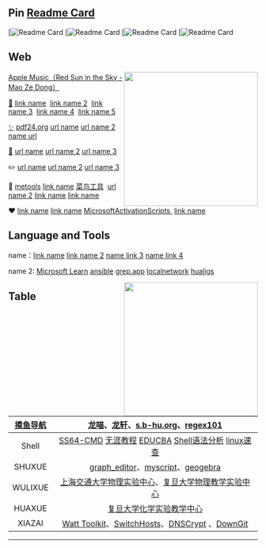 ## Pin [Readme Card](https://github.com/anuraghazra/github-readme-stats)

[![Readme Card](#)
[![Readme Card](#)
[![Readme Card](#)
[![Readme Card](#)

## Web 

<a href="https://music.apple.com/us/album/red-sun-in-the-sky/1755408886?i=1755408887"><img align="right" src="https://is1-ssl.mzstatic.com/image/thumb/Music221/v4/cf/fb/c1/cffbc151-df02-8c63-3faa-793fad8e3494/8447181868036.jpg/632x632bb.webp" width="270 " height="270" />Apple Music（Red Sun in the Sky - Mao Ze Dong）</a>

[🔎](#)&nbsp;<a href="#" target="_blank">link name</a>  &nbsp;<a href="#" target="_blank">link name 2</a>  &nbsp;<a href="h#" target="_blank">link name 3</a> &nbsp;<a href="#">link name 4</a>  &nbsp;<a href="#" target="_blank">link name 5</a>

[✨](#)&nbsp;<a href="https://tools.pdf24.org" target="_blank">pdf24.org</a>&nbsp;<a href="#"
 target="_blank">url name</a>&nbsp;<a href="#" target="_blank">url name 2</a> [name url](#)

[🔖](#)&nbsp;<a href="#" target="_blank">url name</a>&nbsp;<a href="#">url name 2</a>&nbsp;<a href="#" target="_blank">url name 3</a>

✏️ <a href="#" target="_blank">url name</a>&nbsp;<a href="#" target="_blank">url name 2</a> [url name 3](#)

🧰&nbsp;[metools](http://www.metools.info/other/subnetmask160.html)&nbsp;[link name](#)&nbsp;<a href="https://c.runoob.com" target="_blank">菜鸟工具</a> &nbsp;[url name 2](#)&nbsp;[link name](#)&nbsp;[link name](#)

❤️&nbsp;<a href="#" target="_blank">link name</a>&nbsp;<a href="#" target="_blank">link name</a>&nbsp;<a href="https://massgrave.dev" target="_blank">MicrosoftActivationScripts </a>&nbsp;[link name](#)


## Language and Tools

name：[link name](#)&nbsp;[link name 2](#)&nbsp;[name link 3](#)&nbsp;[name link 4](#)

name 2: [Microsoft Learn](https://learn.microsoft.com/zh-cn/training/modules/implement-common-integration-features-finance-ops/10-exercise-1)  [ansible](http://www.tastones.com/stackoverflow/ansible/)&nbsp;[grep.app](https://grep.app)&nbsp;[localnetwork](http://localnetwork.cn/project-3/doc-200/)&nbsp;[hualigs](https://www.hualigs.cn)

<a><img align="right" src="https://fastly.jsdelivr.net/gh/hoochanlon/hoochanlon/pictures/spy.png" width="270 " height="270" /></a>


## Table

|[摸鱼导航](https://moyu.games/)| [龙喵](https://ailongmiao.com)、[龙轩](http://ilxdh.com)、[s.b-hu.org](https://s.b-hu.org/lite/)、[regex101](https://regex101.com/) |
| :-----------: | :----------------------------------------------------------: |
|Shell| <a href="https://ss64.com" target="_blank" >SS64-CMD</a> <a href="https://www.learnfk.com/batch-script/batch-script-aliases.html">无涯教程</a>  <a href="https://www.educba.com/powershell-base64/" target="_blank" >EDUCBA</a> <a href="https://www.explainshell.com">Shell语法分析</a> [linux速查](https://wangchujiang.com/linux-command/) |
|SHUXUE|[graph_editor](https://csacademy.com/app/graph_editor/)、[myscript](http://webdemo.myscript.com)、[geogebra](https://www.geogebra.org/geometry)|
|WULIXUE|[上海交通大学物理实验中心](https://pec.sjtu.edu.cn/ols/)、[复旦大学物理教学实验中心](http://phylab.fudan.edu.cn/doku.php)|
|HUAXUE| [复旦大学化学实验教学中心](http://www.ecce.fudan.edu.cn/a2/22/c5772a41506/page.htm) |
|XIAZAI| [Watt Toolkit](https://steampp.net)、[SwitchHosts](https://github.com/oldj/SwitchHosts)、[DNSCrypt](https://github.com/DNSCrypt/dnscrypt-proxy) 、[DownGit](https://minhaskamal.github.io/DownGit/#/home)|


---


<!-- 

 <b><i><a href="https://hoochanlon.github.io/hoochanlon" target="_blank">About me</a></i></b> <br>

<a href="#"><img align="right" src="./pictures/wx.png" width="200 " height="200" /></a>


-->
